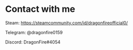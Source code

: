 # Contact with me
Steam: https://steamcommunity.com/id/dragonfireofficial0/

Telegram: @dragonfire0159

Discord: DragonFire#4054
